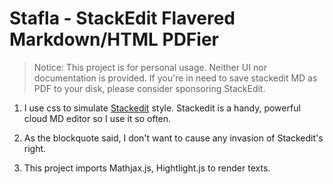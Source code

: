 Stafla - StackEdit Flavered Markdown/HTML PDFier
====

> Notice: This project is for personal usage. Neither UI nor documentation is provided. If you're in need to save stackedit MD as PDF to your disk, please consider sponsoring StackEdit.

1. I use css to simulate [Stackedit](https://stackedit.io/) style. Stackedit is a handy, powerful cloud MD editor so I use it so often.

2. As the blockquote said, I don't want to cause any invasion of Stackedit's right. 

3. This project imports Mathjax.js, Hightlight.js to render texts.
